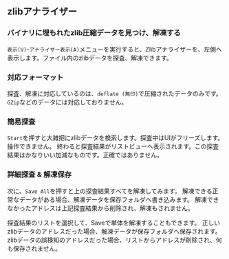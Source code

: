 ## zlibアナライザー

### バイナリに埋もれたzlib圧縮データを見つけ、解凍する

`表示(V)`-`アナライザー表示(A)`メニューを実行すると、Zlibアナライザーを、左側へ表示します。ファイル内のzlibデータを探査、解凍できます。

### 対応フォーマット

探査、解凍に対応しているのは、`deflate (無印)`で圧縮されたデータのみです。`GZip`などのデータには対応しておりません。

### 簡易探査

`Start`を押すと大雑把にzlibデータを検索します。探査中はUIがフリーズします。操作できません。
終わると探査結果がリストビューへ表示されます。この探査結果はかなりいい加減なものです。正確ではありません。

### 詳細探査 & 解凍保存

次に、`Save All`を押すと上の探査結果すべてを解凍してみます。
解凍できる正常なデータがある場合、解凍データを保存フォルダへ書き込みます。
解凍できなかったアドレスは上記探査結果から削除され、解凍もされません。

探査結果のリストを選択して、Saveで単体を解凍することもできます。
正しいzlibデータのアドレスだった場合、解凍データが保存フォルダへ保存されます。
zlibデータの誤検知のアドレスだった場合、リストからアドレスが削除され、何も保存されません。